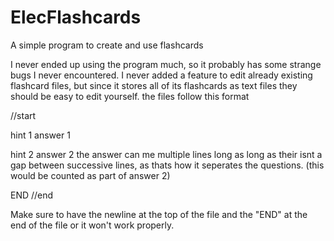 # ElecFlashcards
A simple program to create and use flashcards

I never ended up using the program much, so it probably has some strange bugs I never encountered. I never added a feature to edit already existing flashcard files, but since it stores all of its flashcards as text files they should be easy to edit yourself. the files follow this format

//start

hint 1
answer 1

hint 2 
answer 2
the answer can me multiple lines long as long as their isnt a gap between successive lines, as thats how it seperates the questions. (this would be counted as part of answer 2)

END
//end

Make sure to have the newline at the top of the file and the "END" at the end of the file or it won't work properly.
